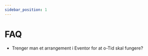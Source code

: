 ```yaml
---
sidebar_position: 1
---
```


# FAQ 

- Trenger man et arrangement i Eventor for at o-Tid skal fungere?

